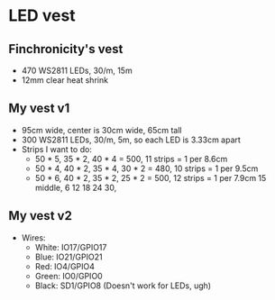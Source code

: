 LED vest
========

Finchronicity's vest
--------------------

- 470 WS2811 LEDs, 30/m, 15m
- 12mm clear heat shrink

My vest v1
----------

- 95cm wide, center is 30cm wide, 65cm tall 
- 300 WS2811 LEDs, 30/m, 5m, so each LED is 3.33cm apart
- Strips I want to do:
  - 50 * 5, 35 * 2, 40 * 4 = 500, 11 strips = 1 per 8.6cm
  - 50 * 4, 40 * 2, 35 * 4, 30 * 2 = 480, 10 strips = 1 per 9.5cm
  - 50 * 6, 40 * 2, 35 * 2, 25 * 2 = 500, 12 strips = 1 per 7.9cm
15 middle, 6 12 18 24 30, 

My vest v2
----------

- Wires:
  - White: IO17/GPIO17
  - Blue: IO21/GPIO21
  - Red: IO4/GPIO4
  - Green: IO0/GPIO0
  - Black: SD1/GPIO8 (Doesn't work for LEDs, ugh)
